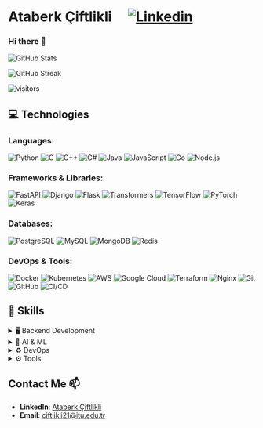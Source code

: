 # Ataberk Çiftlikli  &nbsp; &nbsp; [![Linkedin](https://i.stack.imgur.com/gVE0j.png)](https://www.linkedin.com/in/ataberk/)

### Hi there 👋

![GitHub Stats](https://github-readme-stats.vercel.app/api?username=ataberkciftlikli&count_private=true&show_icons=true)

![GitHub Streak]( https://github-readme-streak-stats.herokuapp.com?user=ataberkciftlikli&hide_border=true&date_format=j%20M%5B%20Y%5D&card_width=450)

![visitors](https://visitor-badge.laobi.icu/badge?page_id=ataberkciftlikli)

## 💻 Technologies

### Languages:
![Python](https://img.shields.io/badge/-Python-056676?style=flat&logo=Python&labelColor=000)
![C](https://img.shields.io/badge/-C-056676?style=flat&logo=c&labelColor=000)
![C++](https://img.shields.io/badge/-C++-056676?style=flat&logo=cplusplus&labelColor=000)
![C#](https://img.shields.io/badge/-C%23-056676?style=flat&logo=csharp&labelColor=000)
![Java](https://img.shields.io/badge/-Java-056676?style=flat&logo=java&labelColor=000)
![JavaScript](https://img.shields.io/badge/-JavaScript-056676?style=flat&logo=javascript&labelColor=000)
![Go](https://img.shields.io/badge/-Go-056676?style=flat&logo=go&labelColor=000)
![Node.js](https://img.shields.io/badge/-Node.js-056676?style=flat&logo=node.js&labelColor=000)

### Frameworks & Libraries:
![FastAPI](https://img.shields.io/badge/-FastAPI-056676?style=flat&logo=fastapi&labelColor=000)
![Django](https://img.shields.io/badge/-Django-056676?style=flat&logo=django&labelColor=000)
![Flask](https://img.shields.io/badge/-Flask-056676?style=flat&logo=flask&labelColor=000)
![Transformers](https://img.shields.io/badge/-Transformers-056676?style=flat&logo=transformers&labelColor=000)
![TensorFlow](https://img.shields.io/badge/-TensorFlow-056676?style=flat&logo=tensorflow&labelColor=000)
![PyTorch](https://img.shields.io/badge/-PyTorch-056676?style=flat&logo=pytorch&labelColor=000)
![Keras](https://img.shields.io/badge/-Keras-056676?style=flat&logo=keras&labelColor=000)

### Databases:
![PostgreSQL](https://img.shields.io/badge/-PostgreSQL-438DB9?style=flat&logo=postgresql&logoColor=white)
![MySQL](https://img.shields.io/badge/-MySQL-438DB9?style=flat&logo=mysql&logoColor=white)
![MongoDB](https://img.shields.io/badge/-MongoDB-4EA94B?style=flat&logo=mongodb&logoColor=white)
![Redis](https://img.shields.io/badge/-Redis-B5053C?style=flat&logo=redis&logoColor=white)

### DevOps & Tools:
![Docker](https://img.shields.io/badge/-Docker-056676?style=flat&logo=Docker&labelColor=000)
![Kubernetes](https://img.shields.io/badge/-Kubernetes-056676?style=flat&logo=Kubernetes&labelColor=000)
![AWS](https://img.shields.io/badge/-AWS-056676?style=flat&logo=amazon&labelColor=000)
![Google Cloud](https://img.shields.io/badge/-Google%20Cloud-056676?style=flat&logo=googlecloud&labelColor=000)
![Terraform](https://img.shields.io/badge/-Terraform-056676?style=flat&logo=terraform&labelColor=000)
![Nginx](https://img.shields.io/badge/-NGINX-056676?style=flat&logo=nginx&labelColor=000)
![Git](https://img.shields.io/badge/-Git-056676?style=flat&logo=git&labelColor=000)
![GitHub](https://img.shields.io/badge/-GitHub-056676?style=flat&logo=github&labelColor=000)
![CI/CD](https://img.shields.io/badge/-CI%2FCD-056676?style=flat&logo=githubactions&labelColor=000)

## 🔧 Skills

<details>
<summary>🖥️ Backend Development</summary>
  <p align="left">
    <img src="https://img.shields.io/badge/python-239120?style=for-the-badge&logo=python&logoColor=white" />
    <img src="https://img.shields.io/badge/Django-205B4F?style=for-the-badge&logo=django&logoColor=white" />
    <img src="https://img.shields.io/badge/fastapi-9BCE7A?style=for-the-badge&logo=fastapi&logoColor=white" />
    <img src="https://img.shields.io/badge/postgresql-438DB9?style=for-the-badge&logo=postgresql&logoColor=white" />
    <img src="https://img.shields.io/badge/redis-B5053C?style=for-the-badge&logo=redis&logoColor=white" />
    <img src="https://img.shields.io/badge/NGINX-349480?style=for-the-badge&logo=nginx&logoColor=white" />
  </p>
</details>

<details>
<summary>🤖 AI & ML</summary>
  <p align="left">
    <img src="https://img.shields.io/badge/tensorflow-FF6F00?style=for-the-badge&logo=tensorflow&logoColor=white" />
    <img src="https://img.shields.io/badge/pytorch-EE4C2C?style=for-the-badge&logo=pytorch&logoColor=white" />
    <img src="https://img.shields.io/badge/transformers-9BCE7A?style=for-the-badge&logo=transformers&logoColor=white" />
    <img src="https://img.shields.io/badge/CNN-4B8B3B?style=for-the-badge&logo=python&logoColor=white" />
    <img src="https://img.shields.io/badge/NLP-7570C6?style=for-the-badge&logo=python&logoColor=white" />
    <img src="https://img.shields.io/badge/DeepLearning-9BCE7A?style=for-the-badge&logo=python&logoColor=white" />
  </p>
</details>

<details>
<summary>♻️ DevOps</summary>
  <p align="left">
    <img src="https://img.shields.io/badge/githubactions-056676?style=for-the-badge&logo=githubactions&logoColor=white" />
    <img src="https://img.shields.io/badge/docker-438DB9?style=for-the-badge&logo=docker&logoColor=white" />
    <img src="https://img.shields.io/badge/Prometheus-FB7105?style=for-the-badge&logo=Prometheus&logoColor=white" />
    <img src="https://img.shields.io/badge/kubernetes-349480?style=for-the-badge&logo=kubernetes&logoColor=white" />
  </p>
</details>

<details>
<summary>⚙️ Tools</summary>
  <p align="left">
    <img src="https://img.shields.io/badge/git-F05032?style=for-the-badge&logo=git&logoColor=white" />
    <img src="https://img.shields.io/badge/github-000000?style=for-the-badge&logo=github&logoColor=white" />
    <img src="https://img.shields.io/badge/postman-FF6C37?style=for-the-badge&logo=Postman&logoColor=white" />
    <img src="https://img.shields.io/badge/VS%20Code-0078D4?style=for-the-badge&logo=visual%20studio%20code&logoColor=white" />
  </p>
</details>

## Contact Me 📫
- **LinkedIn**: [Ataberk Çiftlikli](https://www.linkedin.com/in/ataberk/)
- **Email**: ciftlikli21@itu.edu.tr
